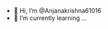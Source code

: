 - 👋 Hi, I’m @Anjanakrishna61016
- 🌱 I’m currently learning ...



<!---
Anjanakrishna61016/Anjanakrishna61016 is a ✨ special ✨ repository because its `README.md` (this file) appears on your GitHub profile.
You can click the Preview link to take a look at your changes.
--->
